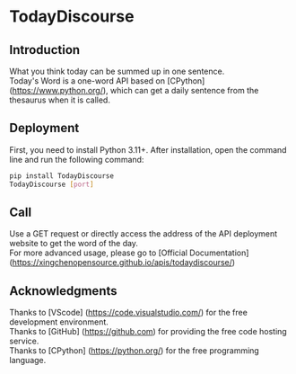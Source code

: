 # TodayDiscourse
## Introduction
What you think today can be summed up in one sentence.  
Today's Word is a one-word API based on [CPython] (https://www.python.org/), which can get a daily sentence from the thesaurus when it is called.

## Deployment
First, you need to install Python 3.11+.
After installation, open the command line and run the following command:
```bash
pip install TodayDiscourse
TodayDiscourse [port]
```

## Call
Use a GET request or directly access the address of the API deployment website to get the word of the day.   
For more advanced usage, please go to [Official Documentation] (https://xingchenopensource.github.io/apis/todaydiscourse/)

## Acknowledgments
Thanks to [VScode] (https://code.visualstudio.com/) for the free development environment.  
Thanks to [GitHub] (https://github.com) for providing the free code hosting service.  
Thanks to [CPython] (https://python.org/) for the free programming language.